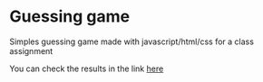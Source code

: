 # Guessing game 

Simples guessing game made with javascript/html/css for a class assignment

You can check the results in the link [here]()
